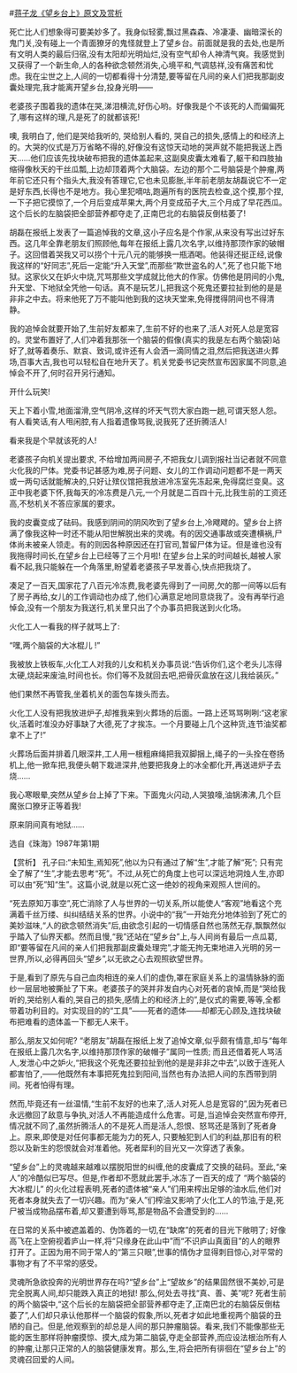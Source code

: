 #[蒋子龙《望乡台上》原文及赏析](https://www.vrrw.net/wx/15337.html)

死亡比人们想象得可要美妙多了。我身似轻雾,飘过黑森森、冷凄凄、幽暗深长的鬼门关,没有碰上一个青面獠牙的鬼怪就登上了望乡台。前面就是我的去处,也是所有文明人类的最后归宿,没有太阳却光明灿烂,没有空气却令人神清气爽。我感觉到又获得了一个新生命,人的各种欲念顿然消失,心境平和,气调慈祥,没有痛苦和忧虑。我在尘世之上,人间的一切都看得十分清楚,要等留在凡间的亲人们把我那副皮囊处理完,我才能离开望乡台,投身光明——

老婆孩子围着我的遗体在哭,涕泪横流,好伤心哟。好像我是个不该死的人而偏偏死了,哪有这样的理,凡是死了的就都该死!

噢, 我明白了, 他们是哭给我听的, 哭给别人看的, 哭自己的损失,感情上的和经济上的。大哭的仪式是万万省略不得的,好像没有这惊天动地的哭声就不能把我送上西天……他们应该先找块破布把我的遗体盖起来,这副臭皮囊太难看了,躯干和四肢抽缩得像秋天的干丝瓜瓢,上边却顶着两个大脑袋。左边的那个二号脑袋是个肿瘤,两年前它还只有个指头大,我没有答理它,它也未见膨胀,半年前老朋友胡磊说它不一定是好东西,长得也不是地方。我心里犯嘀咕,跑遍所有的医院去检查,这个摸,那个捏,一下子把它摸惊了,一个月后变成苹果大,两个月变成茄子大,三个月成了早花西瓜。这个后长的左脑袋把全部营养都夺走了,正南巴北的右脑袋反倒枯萎了!

胡磊在报纸上发表了一篇追悼我的文章,这小子应名是个作家,从来没有写出过好东西。这几年全靠老朋友们照顾他,每年在报纸上露几次名字,以维持那顶作家的破帽子。这回借着哭我又可以捞个十元八元的能够换一瓶酒喝。他装得还挺正经,说像我这样的“好同志”,死后一定能“升入天堂”,而那些“欺世盗名的人”,死了也只能下地狱。这家伙又在妒火中烧,咒骂那些文学成就比他大的作家。仿佛他是阴间的小鬼,升天堂、下地狱全凭他一句话。真不是玩艺儿,把我这个死鬼还要拉扯到他的是是非非之中去。将来他死了万不能叫他到我的这块天堂来,免得搅得阴间也不得清静。

我的追悼会就要开始了,生前好友都来了,生前不好的也来了,活人对死人总是宽容的。灵堂布置好了,人们冲着我那张一个脑袋的假像(真实的我是左右两个脑袋)站好了,就等着奏乐、默哀、致词,或许还有人会洒一滴同情之泪,然后把我送进火葬场,百事大吉,我也可以轻松自在地升天了。机关党委书记突然宣布因家属不同意,追悼会不开了,何时召开另行通知。

开什么玩笑!

天上下着小雪,地面溜滑,空气阴冷,这样的坏天气罚大家白跑一趟,可谓天怒人怨。有人看笑话,有人甩闲腔,有人指着遗像骂我,说我死了还折腾活人!

看来我是个早就该死的人!

老婆孩子向机关提出要求, 不给增加两间房子,不把我女儿调到报社当记者就不同意火化我的尸体。党委书记甚感为难,房子问题、女儿的工作调动问题都不是一两天或一两句话就能解决的,只好让殡仪馆把我放进冷冻室先冻起来,免得腐烂变臭。这正中我老婆下怀,我每天的冷冻费是八元,一个月就是二百四十元,比我生前的工资还高,不愁机关不答应家属的要求。

我的皮囊变成了砝码。我感到阴间的阴风吹到了望乡台上,冷飕飕的。望乡台上挤满了像我这种一时还不能从阳世解脱出来的灵魂。有的因交通事故或突遭横祸,尸体尚未被亲人领走。有的则因各种原因还在打官司,暂留尸体为证。但是谁也没有我拖得时间长,在望乡台上已经等了三个月啦! 在望乡台上呆的时间越长,越被人家看不起,我只能躲在一个角落里,盼望着老婆孩子早发善心,快点把我烧了。

凑足了一百天,国家花了八百元冷冻费,我老婆先得到了一间房,欠的那一间等以后有了房子再给,女儿的工作调动也办成了,他们心满意足地同意烧我了。没有再举行追悼会,没有一个朋友为我送行,机关里只出了个办事员把我送到火化场。

火化工人一看我的样子就骂上了:

“嘿,两个脑袋的大冰棍儿 !”

我被放上铁板车,火化工人对我的儿女和机关办事员说:“告诉你们,这个老头儿冻得太硬,烧起来废油,时间也长。你们等不及就回去吧,把骨灰盒放在这儿我给装灰。”

他们果然不再管我,坐着机关的面包车拨头而去。

火化工人没有把我放进炉子,却推我来到火葬场的后面。一路上还骂骂咧咧:“这老家伙,活着时准没办好事缺了大德,死了才挨冻。一个月要碰上几个这种货,连节油奖都拿不上了!”

火葬场后面并排着几眼深井,工人用一根粗麻绳把我双脚捆上,绳子的一头拴在卷扬机上,他一掀车把,我便头朝下栽进深井,他要把我身上的冰全都化开,再送进炉子去烧……

我心寒眼晕,突然从望乡台上掉了下来。下面鬼火闪动,人哭狼嚎,油锅沸沸,几个巨魔张口獠牙正等着我!

原来阴间真有地狱……

选自《珠海》1987年第1期



【赏析】 孔子曰:“未知生,焉知死”,他以为只有通过了解“生”,才能了解“死”; 只有完全了解了“生”,才能去思考“死”。不过,从死亡的角度上也可以深远地洞烛人生,亦即可以由“死”知“生”。这篇小说,就是以死亡这一绝妙的视角来观照人世间的。

“死去原知万事空”,死亡消除了人与世界的一切关系,所以能使人“客观”地看这个充满着千丝万缕、纠纠结结关系的世界。小说中的“我”一开始充分地体验到了死亡的美妙滋味,“人的欲念顿然消失”后,由欲念引起的一切情感自然也荡然无存,飘飘然似乎踏入了仙界天都。然而且慢,“我”还站在“望乡台”上,与人间尚有最后一点瓜葛,即“要等留在凡间的亲人们把我那副皮囊处理完”,才能无拘无束地进入光明的另一世界,所以,必得再回头“望乡”,以无欲之心去观照欲望世界。

于是,看到了原先与自己血肉相连的亲人们的虚伪,罩在家庭关系上的温情脉脉的面纱一层层地被撕扯了下来。老婆孩子的哭并非发自内心对死者的哀悼,而是“哭给我听的,哭给别人看的,哭自己的损失,感情上的和经济上的”,是仪式的需要,等等,全都带着功利目的。对实现目的的“工具”——死者的遗体——却都无心顾及,连找块破布把难看的遗体盖一下都无人来干。

那么,朋友又如何呢? “老朋友”胡磊在报纸上发了追悼文章,似乎颇有情意,却与“每年在报纸上露几次名字,以维持那顶作家的破帽子”属同一性质; 而且还借着死人骂活人,发泄心中之妒火,“把我这个死鬼还要拉扯到他的是是非非之中去”,以致于连死人都害怕了,——他既然有本事把死鬼拉到阳间,当然也有办法把人间的东西带到阴间。死者怕得有理。

然而,毕竟还有一丝温情,“生前不友好的也来了,活人对死人总是宽容的”,因为死者已永远撤回了敌意与争执,对活人不再能造成什么危害。可是,当追悼会突然宣布停开,情况就不同了,虽然折腾活人的不是死人而是活人,怨恨、怒骂还是落到了死者身上。原来,即使是对任何事都无能为力的死人, 只要触犯到人们的利益,那旧有的积怨以及新生的怨恨就会对准着他。死者犀利的目光又一次穿透了表象。

“望乡台”上的灵魂越来越难以摆脱阳世的纠缠,他的皮囊成了交换的砝码。至此,“亲人”的冷酷似已写尽。但是,作者却不愿就此罢手,冰冻了一百天的成了 “两个脑袋的大冰棍儿” 的火化过程表明,死者的遗体被“亲人”们用来榨出足够的油水后,他们对死者本身就失去了一切兴趣。而为“亲人”们榨油又影响了火化工人的节油,于是,死尸被当成物品摆布着,却又要遭到辱骂,那是物品不会遭受到的……

在日常的关系中被遮盖着的、伪饰着的一切,在“缺席”的死者的目光下敞明了; 好像高飞在上空俯视着庐山一样,将“只缘身在此山中”而“不识庐山真面目”的人的眼界打开了。正因为用不同于常人的“第三只眼”,世事的情伪才显得刺目惊心,对平常的事物才有了不平常的感受。

灵魂所急欲投奔的光明世界存在吗?“望乡台”上“望故乡”的结果固然很不美妙,可是完全脱离人间,却只能跌入真正的地狱! 那么,何处去寻找“真、善、美”呢? 死者生前的两个脑袋中,“这个后长的左脑袋把全部营养都夺走了,正南巴北的右脑袋反倒枯萎了”,人们却只承认他那样一个脑袋的假象,所以,死者才如此地重视两个脑袋的丑陋的自己。但是,他观察到的却总是人间的那只肿瘤脑袋。看来,我们不能像那些无能的医生那样将肿瘤摸惊、摸大,成为第二脑袋,夺走全部营养,而应设法根治所有人的肿瘤,让那只正常的人的脑袋健康发育。那么,生,将会把所有徘徊在“望乡台上”的灵魂召回爱的人间。


